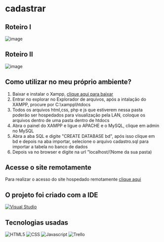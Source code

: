 # cadastrar

## Roteiro I

![image](https://github.com/RaiSMel/cadastrar/assets/93801960/33669b1b-3aa8-4f53-84e2-9e415f0b5673)

## Roteiro II

![image](https://github.com/RaiSMel/cadastrar/assets/93801960/31174f18-0306-42fd-a1b4-cf0807645817)


## Como utilizar no meu próprio ambiente?

<ol>
<li>Baixar e instalar o Xampp, <a href="https://www.apachefriends.org/pt_br/index.html">clique aqui para baixar</a></li>
<li>Entrar no explorar no  Explorador de arquivos, após a intalação do XAMPP, procure por C:\xampp\htdocs</li>
<li>Todos os arquivos html,css, php e js que estiverem nessa pasta poderâo ser hospedados para visualização pela LAN, coloque os arquivos dentro de uma pasta dentro de htdocs </li>
<li>Abra o painel do XAMPP e ligue o APACHE e o MySQL, clique em admin no MySQL </li>
<li>Abra a aba SQL e digite "CREATE DATABASE bd", após isso clique em bd e depois na aba importar, selecione o arquivo cadastro.sql para importar a tabela no banco de dados</li>
<li>Depois va no browser e digite na url "localhost/(Nome da sua pasta)</li>
</ol>

## Acesse o site remotamente

<p>Para realizar o acesso do site hospedado remotamente <a href="http://cadastrar.infinityfreeapp.com/index.php">clique aqui</a></p>

## O projeto foi criado com a IDE

[![Visual Studio](https://img.shields.io/badge/Visual_Studio_Code-0078D4?style=for-the-badge&logo=visual%20studio%20code&logoColor=white)](https://code.visualstudio.com/)

## Tecnologias usadas 

![HTML5](https://img.shields.io/badge/HTML-239120?style=for-the-badge&logo=html5&logoColor=white)
![CSS](https://img.shields.io/badge/CSS-239120?&style=for-the-badge&logo=css3&logoColor=white)
![Javascript](https://img.shields.io/badge/JavaScript-F7DF1E?style=for-the-badge&logo=javascript&logoColor=black)
![Trello](https://img.shields.io/badge/Trello-0052CC?style=for-the-badge&logo=trello&logoColor=white)
